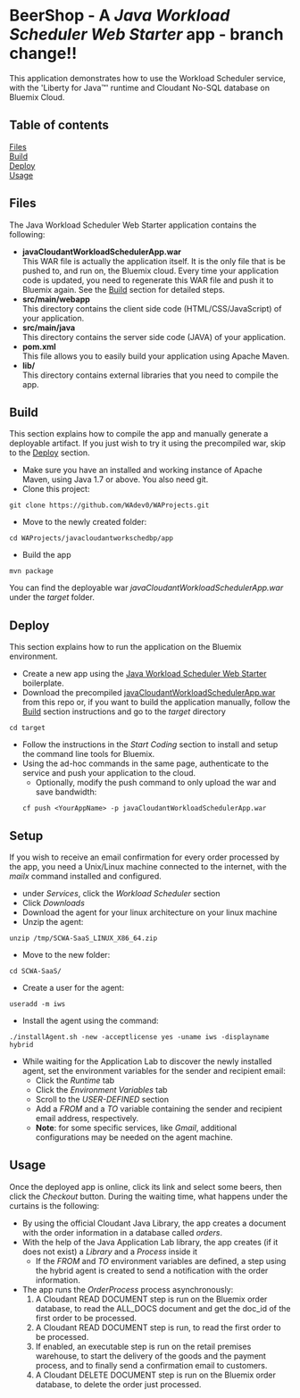 # BeerShop - A _Java Workload Scheduler Web Starter_ app - branch change!!
This application demonstrates how to use the Workload Scheduler service, with the 'Liberty for Java™' runtime and Cloudant No-SQL database on Bluemix Cloud.

## Table of contents
[Files](#files)  
[Build](#build)  
[Deploy](#deploy)  
[Usage](#usage)  

## Files
The Java Workload Scheduler Web Starter application contains the following:
- **javaCloudantWorkloadSchedulerApp.war**  
  This WAR file is actually the application itself. It is the only file that is be pushed to, and run on, the Bluemix cloud. Every time your application code is updated, you need to regenerate this WAR file and push it to Bluemix again. See the [Build](#build) section for detailed steps.
- **src/main/webapp**  
  This directory contains the client side code (HTML/CSS/JavaScript) of your application.
- **src/main/java**  
  This directory contains the server side code (JAVA) of your application.
- **pom.xml**  
  This file allows you to easily build your application using Apache Maven.
- **lib/**  
  This directory contains external libraries that you need to compile the app. 
    
## Build
This section explains how to compile the app and manually generate a deployable artifact. If you just wish to try it using the precompiled war, skip to the [Deploy](#deploy) section.

- Make sure you have an installed and working instance of Apache Maven, using Java 1.7 or above. You also need git.
- Clone this project:  
```
git clone https://github.com/WAdev0/WAProjects.git
```
- Move to the newly created folder:  
```
cd WAProjects/javacloudantworkschedbp/app
```
- Build the app  
```
mvn package
```  
You can find the deployable war _javaCloudantWorkloadSchedulerApp.war_ under the _target_ folder.

## Deploy
This section explains how to run the application on the Bluemix environment.

- Create a new app using the [Java Workload Scheduler Web Starter](https://console.eu-gb.bluemix.net/catalog/starters/java-workload-scheduler-web-starter/) boilerplate.
- Download the precompiled [javaCloudantWorkloadSchedulerApp.war](https://github.com/MatteoVettosiHCL/java-cloudant-workload-scheduler-app/raw/master/javaCloudantWorkloadSchedulerApp.war) from this repo or, if you want to build the application manually, follow the [Build](#build) section instructions and go to the _target_ directory  
```
cd target
```
- Follow the instructions in the _Start Coding_ section to install and setup the command line tools for Bluemix.
- Using the ad-hoc commands in the same page, authenticate to the service and push your application to the cloud.
   - Optionally, modify the push command to only upload the war and save bandwidth:  
   ```
   cf push <YourAppName> -p javaCloudantWorkloadSchedulerApp.war
   ```

## Setup
If you wish to receive an email confirmation for every order processed by the app, you need a Unix/Linux machine connected to the internet, with the _mailx_ command installed and configured.  
- under _Services_, click the _Workload Scheduler_ section 
- Click _Downloads_
- Download the agent for your linux architecture on your linux machine
- Unzip the agent:  
```
unzip /tmp/SCWA-SaaS_LINUX_X86_64.zip
```
- Move to the new folder:  
```
cd SCWA-SaaS/
```
- Create a user for the agent:  
```
useradd -m iws
```
- Install the agent using the command:  
```
./installAgent.sh -new -acceptlicense yes -uname iws -displayname hybrid
```
- While waiting for the Application Lab to discover the newly installed agent, set the environment variables for the sender and recipient email:
  - Click the _Runtime_ tab
  - Click the _Environment Variables_ tab
  - Scroll to the _USER-DEFINED_ section
  - Add a _FROM_ and a _TO_ variable containing the sender and recipient email address, respectively.
  - **Note**: for some specific services, like _Gmail_, additional configurations may be needed on the agent machine.

## Usage
Once the deployed app is online, click its link and select some beers, then click the _Checkout_ button. During the waiting time, what happens under the curtains is the following:
- By using the official Cloudant Java Library, the app creates a document with the order information in a database called _orders_.
- With the help of the Java Application Lab library, the app creates (if it does not exist) a _Library_ and a _Process_ inside it
  - If the _FROM_ and _TO_ environment variables are defined, a step using the hybrid agent is created to send a notification with the order information.
- The app runs the _OrderProcess_ process asynchronously:
  1. A Cloudant READ DOCUMENT step is run on the Bluemix order database, to read the ALL_DOCS document and get the doc_id of the first order to be processed.  
  2. A Cloudant READ DOCUMENT step is run, to read the first order to be processed. 
  3. If enabled, an executable step is run on the retail premises warehouse, to start the delivery of the goods and the payment process, and to finally send a confirmation email to customers. 
  4. A Cloudant DELETE DOCUMENT step is run on the Bluemix order database, to delete the order just processed.
